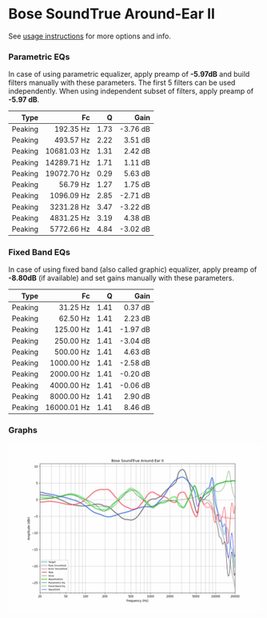 # Bose SoundTrue Around-Ear II
See [usage instructions](https://github.com/jaakkopasanen/AutoEq#usage) for more options and info.

### Parametric EQs
In case of using parametric equalizer, apply preamp of **-5.97dB** and build filters manually
with these parameters. The first 5 filters can be used independently.
When using independent subset of filters, apply preamp of **-5.97 dB**.

| Type    | Fc          |    Q | Gain     |
|--------:|------------:|-----:|---------:|
| Peaking | 192.35 Hz   | 1.73 | -3.76 dB |
| Peaking | 493.57 Hz   | 2.22 | 3.51 dB  |
| Peaking | 10681.03 Hz | 1.31 | 2.42 dB  |
| Peaking | 14289.71 Hz | 1.71 | 1.11 dB  |
| Peaking | 19072.70 Hz | 0.29 | 5.63 dB  |
| Peaking | 56.79 Hz    | 1.27 | 1.75 dB  |
| Peaking | 1096.09 Hz  | 2.85 | -2.71 dB |
| Peaking | 3231.28 Hz  | 3.47 | -3.22 dB |
| Peaking | 4831.25 Hz  | 3.19 | 4.38 dB  |
| Peaking | 5772.66 Hz  | 4.84 | -3.02 dB |

### Fixed Band EQs
In case of using fixed band (also called graphic) equalizer, apply preamp of **-8.80dB**
(if available) and set gains manually with these parameters.

| Type    | Fc          |    Q | Gain     |
|--------:|------------:|-----:|---------:|
| Peaking | 31.25 Hz    | 1.41 | 0.37 dB  |
| Peaking | 62.50 Hz    | 1.41 | 2.23 dB  |
| Peaking | 125.00 Hz   | 1.41 | -1.97 dB |
| Peaking | 250.00 Hz   | 1.41 | -3.04 dB |
| Peaking | 500.00 Hz   | 1.41 | 4.63 dB  |
| Peaking | 1000.00 Hz  | 1.41 | -2.58 dB |
| Peaking | 2000.00 Hz  | 1.41 | -0.20 dB |
| Peaking | 4000.00 Hz  | 1.41 | -0.06 dB |
| Peaking | 8000.00 Hz  | 1.41 | 2.90 dB  |
| Peaking | 16000.01 Hz | 1.41 | 8.46 dB  |

### Graphs
![](./Bose%20SoundTrue%20Around-Ear%20II.png)